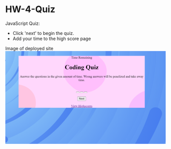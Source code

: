 # HW-4-Quiz
JavaScript Quiz:
- Click 'next' to begin the quiz. 
- Add your time to the high score page


Image of deployed site
![quizhomepage](./assets/quizhomepage.png)
